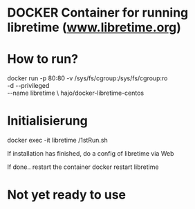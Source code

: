# DOCKER Container for running libretime (www.libretime.org)

# How to run? 
docker run -p 80:80 -v /sys/fs/cgroup:/sys/fs/cgroup:ro \
 -d --privileged \
 --name libretime \ 
 hajo/docker-libretime-centos

# Initialisierung
docker exec -it libretime /1stRun.sh

If installation has finished, do a config of libretime via Web

If done.. restart the container
docker restart libretime

# Not yet ready to use

